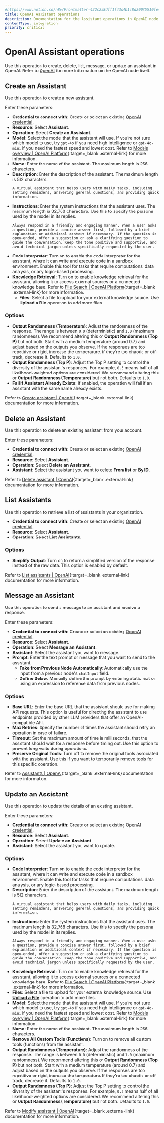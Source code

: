 ```yaml
---
#https://www.notion.so/n8n/Frontmatter-432c2b8dff1f43d4b1c8d20075510fe4
title: OpenAI Assistant operations 
description: Documentation for the Assistant operations in OpenAI node in n8n, a workflow automation platform. Includes details of operations and configuration, and links to examples and credentials information.
contentType: integration
priority: critical
---
```


# OpenAI Assistant operations

Use this operation to create, delete, list, message, or update an assistant in OpenAI. Refer to [OpenAI](/integrations/builtin/app-nodes/n8n-nodes-base.openai/) for more information on the OpenAI node itself.

## Create an Assistant

Use this operation to create a new assistant.

Enter these parameters:

- **Credential to connect with**: Create or select an existing [OpenAI credential](/integrations/builtin/credentials/openai/).
- **Resource**: Select **Assistant**.
- **Operation**: Select **Create an Assistant**.
- **Model**: Select the model that the assistant will use. If you’re not sure which model to use, try `gpt-4o` if you need high intelligence or `gpt-4o-mini` if you need the fastest speed and lowest cost. Refer to [Models overview | OpenAI Platform](https://platform.openai.com/docs/models){:target=_blank .external-link} for more information. 
- **Name**: Enter the name of the assistant. The maximum length is 256 characters.
- **Description**: Enter the description of the assistant. The maximum length is 512 characters.
  ```
  A virtual assistant that helps users with daily tasks, including setting reminders, answering general questions, and providing quick information.
  ```
- **Instructions**: Enter the system instructions that the assistant uses. The maximum length is 32,768 characters. Use this to specify the persona used by the model in its replies. 
  ```
  Always respond in a friendly and engaging manner. When a user asks a question, provide a concise answer first, followed by a brief explanation or additional context if necessary. If the question is open-ended, offer a suggestion or ask a clarifying question to guide the conversation. Keep the tone positive and supportive, and avoid technical jargon unless specifically requested by the user.
  ```
- **Code Interpreter**: Turn on to enable the code interpreter for the assistant, where it can write and execute code in a sandbox environment. Enable this tool for tasks that require computations, data analysis, or any logic-based processing.
- **Knowledge Retrieval**: Turn on to enable knowledge retrieval for the assistant, allowing it to access external sources or a connected knowledge base. Refer to [File Search | OpenAI Platform](https://platform.openai.com/docs/assistants/tools/file-search){:target=_blank .external-link} for more information. 
  - **Files**: Select a file to upload for your external knowledge source. Use **Upload a File** operation to add more files. 

### Options

- **Output Randomness (Temperature)**: Adjust the randomness of the response. The range is between `0.0` (deterministic) and `1.0` (maximum randomness). We recommend altering this or **Output Randomness (Top P)** but not both. Start with a medium temperature (around 0.7) and adjust based on the outputs you observe. If the responses are too repetitive or rigid, increase the temperature. If they’re too chaotic or off-track, decrease it. Defaults to `1.0`. 
- **Output Randomness (Top P)**: Adjust the Top P setting to control the diversity of the assistant's responses. For example, `0.5` means half of all likelihood-weighted options are considered. We recommend altering this or **Output Randomness (Temperature)** but not both. Defaults to `1.0`. 
- **Fail if Assistant Already Exists**: If enabled, the operation will fail if an assistant with the same name already exists. 

Refer to [Create assistant | OpenAI](https://platform.openai.com/docs/api-reference/assistants/createAssistant){:target=_blank .external-link} documentation for more information. 

## Delete an Assistant

Use this operation to delete an existing assistant from your account.

Enter these parameters:

- **Credential to connect with**: Create or select an existing [OpenAI credential](/integrations/builtin/credentials/openai/).
- **Resource**: Select **Assistant**.
- **Operation**: Select **Delete an Assistant**.
- **Assistant**: Select the assistant you want to delete **From list** or **By ID**.

Refer to [Delete assistant | OpenAI](https://platform.openai.com/docs/api-reference/assistants/deleteAssistant){:target=_blank .external-link} documentation for more information. 

## List Assistants

Use this operation to retrieve a list of assistants in your organization.

- **Credential to connect with**: Create or select an existing [OpenAI credential](/integrations/builtin/credentials/openai/).
- **Resource**: Select **Assistant**.
- **Operation**: Select **List Assistants**.

### Options

- **Simplify Output**: Turn on to return a simplified version of the response instead of the raw data. This option is enabled by default. 

Refer to [List assistants | OpenAI](https://platform.openai.com/docs/api-reference/assistants/listAssistants){:target=_blank .external-link} documentation for more information. 
  
## Message an Assistant

Use this operation to send a message to an assistant and receive a response.

Enter these parameters:

- **Credential to connect with**: Create or select an existing [OpenAI credential](/integrations/builtin/credentials/openai/).
- **Resource**: Select **Assistant**.
- **Operation**: Select **Message an Assistant**.
- **Assistant**: Select the assistant you want to message.
- **Prompt**: Enter the text prompt or message that you want to send to the assistant.
    - **Take from Previous Node Automatically**: Automatically use the input from a previous node's `chatInput` field.
    - **Define Below**: Manually define the prompt by entering static text or using an expression to reference data from previous nodes.

### Options

- **Base URL**: Enter the base URL that the assistant should use for making API requests. This option is useful for directing the assistant to use endpoints provided by other LLM providers that offer an OpenAI-compatible API.
- **Max Retries**: Specify the number of times the assistant should retry an operation in case of failure. 
- **Timeout**: Set the maximum amount of time in milliseconds, that the assistant should wait for a response before timing out. Use this option to prevent long waits during operations.
- **Preserve Original Tools**: Turn off to remove the original tools associated with the assistant. Use this if you want to temporarily remove tools for this specific operation.

Refer to [Assistants | OpenAI](https://platform.openai.com/docs/api-reference/assistants){:target=_blank .external-link} documentation for more information. 

## Update an Assistant

Use this operation to update the details of an existing assistant.

Enter these parameters:

- **Credential to connect with**: Create or select an existing [OpenAI credential](/integrations/builtin/credentials/openai/).
- **Resource**: Select **Assistant**.
- **Operation**: Select **Update an Assistant**.
- **Assistant**: Select the assistant you want to update.

### Options

- **Code Interpreter**: Turn on to enable the code interpreter for the assistant, where it can write and execute code in a sandbox environment. Enable this tool for tasks that require computations, data analysis, or any logic-based processing.
- **Description**: Enter the description of the assistant. The maximum length is 512 characters.
  ```
  A virtual assistant that helps users with daily tasks, including setting reminders, answering general questions, and providing quick information.
  ```
- **Instructions**: Enter the system instructions that the assistant uses. The maximum length is 32,768 characters. Use this to specify the persona used by the model in its replies. 
  ```
  Always respond in a friendly and engaging manner. When a user asks a question, provide a concise answer first, followed by a brief explanation or additional context if necessary. If the question is open-ended, offer a suggestion or ask a clarifying question to guide the conversation. Keep the tone positive and supportive, and avoid technical jargon unless specifically requested by the user.
  ```
- **Knowledge Retrieval**: Turn on to enable knowledge retrieval for the assistant, allowing it to access external sources or a connected knowledge base. Refer to [File Search | OpenAI Platform](https://platform.openai.com/docs/assistants/tools/file-search){:target=_blank .external-link} for more information. 
- **Files**: Select a file to upload for your external knowledge source. Use [**Upload a File**](/integrations/builtin/app-nodes/n8n-nodes-langchain.openai/file-operations.md#upload-a-file) operation to add more files. 
- **Model**: Select the model that the assistant will use. If you’re not sure which model to use, try `gpt-4o` if you need high intelligence or `gpt-4o-mini` if you need the fastest speed and lowest cost. Refer to [Models overview | OpenAI Platform](https://platform.openai.com/docs/models){:target=_blank .external-link} for more information. 
- **Name**: Enter the name of the assistant. The maximum length is 256 characters.
- **Remove All Custom Tools (Functions)**: Turn on to remove all custom tools (functions) from the assistant. 
- **Output Randomness (Temperature)**: Adjust the randomness of the response. The range is between `0.0` (deterministic) and `1.0` (maximum randomness). We recommend altering this or **Output Randomness (Top P)** but not both. Start with a medium temperature (around 0.7) and adjust based on the outputs you observe. If the responses are too repetitive or rigid, increase the temperature. If they’re too chaotic or off-track, decrease it. Defaults to `1.0`. 
- **Output Randomness (Top P)**: Adjust the Top P setting to control the diversity of the assistant's responses. For example, `0.5` means half of all likelihood-weighted options are considered. We recommend altering this or **Output Randomness (Temperature)** but not both. Defaults to `1.0`. 

Refer to [Modify assistant | OpenAI](https://platform.openai.com/docs/api-reference/assistants/modifyAssistant){:target=_blank .external-link} documentation for more information. 
